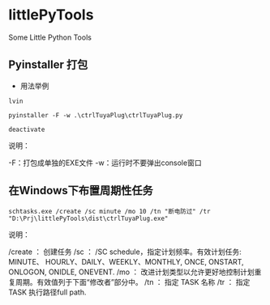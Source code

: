 
# littlePyTools

Some Little Python Tools

## Pyinstaller 打包

- 用法举例

```shell
lvin

pyinstaller -F -w .\ctrlTuyaPlug\ctrlTuyaPlug.py

deactivate
```

说明：

  -F：打包成单独的EXE文件
  -w：运行时不要弹出console窗口

## 在Windows下布置周期性任务

```shell
schtasks.exe /create /sc minute /mo 10 /tn "断电防过" /tr "D:\Prj\littlePyTools\dist\ctrlTuyaPlug.exe"
```

说明：

  /create ： 创建任务
  /sc     ： /SC  schedule，指定计划频率。有效计划任务:  MINUTE、 HOURLY、DAILY、WEEKLY、MONTHLY, ONCE, ONSTART, ONLOGON, ONIDLE, ONEVENT.
  /mo     ： 改进计划类型以允许更好地控制计划重复周期。有效值列于下面“修改者”部分中。
  /tn     ： 指定 TASK 名称
  /tr     ： 指定 TASK 执行路径full path.